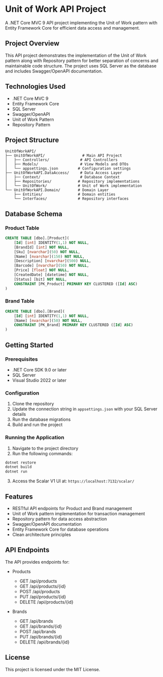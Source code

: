 # Unit of Work API Project

A .NET Core MVC 9 API project implementing the Unit of Work pattern with Entity Framework Core for efficient data access and management.

## Project Overview

This API project demonstrates the implementation of the Unit of Work pattern along with Repository pattern for better separation of concerns and maintainable code structure. The project uses SQL Server as the database and includes Swagger/OpenAPI documentation.

## Technologies Used

- .NET Core MVC 9
- Entity Framework Core
- SQL Server
- Swagger/OpenAPI
- Unit of Work Pattern
- Repository Pattern

## Project Structure

```
UnitOfWorkAPI/
├── UnitOfWorkAPI/                 # Main API Project
│   ├── Controllers/              # API Controllers
│   ├── Models/                   # View Models and DTOs
│   └── appsettings.json         # Configuration settings
├── UnitOfWorkAPI.DataAccess/     # Data Access Layer
│   ├── Context/                  # Database Context
│   ├── Repositories/            # Repository implementations
│   └── UnitOfWork/              # Unit of Work implementation
└── UnitOfWorkAPI.Domain/        # Domain Layer
    ├── Entities/                # Domain entities
    └── Interfaces/              # Repository interfaces
```

## Database Schema

### Product Table
```sql
CREATE TABLE [dbo].[Product](
    [Id] [int] IDENTITY(1,1) NOT NULL,
    [BrandId] [int] NOT NULL,
    [Sku] [nvarchar](50) NOT NULL,
    [Name] [nvarchar](150) NOT NULL,
    [Description] [nvarchar](500) NULL,
    [Barcode] [nvarchar](50) NOT NULL,
    [Price] [float] NOT NULL,
    [CreatedDate] [datetime] NOT NULL,
    [Status] [bit] NOT NULL,
    CONSTRAINT [PK_Product] PRIMARY KEY CLUSTERED ([Id] ASC)
)
```

### Brand Table
```sql
CREATE TABLE [dbo].[Brand](
    [Id] [int] IDENTITY(1,1) NOT NULL,
    [Name] [nvarchar](50) NOT NULL,
    CONSTRAINT [PK_Brand] PRIMARY KEY CLUSTERED ([Id] ASC)
)
```

## Getting Started

### Prerequisites

- .NET Core SDK 9.0 or later
- SQL Server
- Visual Studio 2022 or later

### Configuration

1. Clone the repository
2. Update the connection string in `appsettings.json` with your SQL Server details
3. Run the database migrations
4. Build and run the project

### Running the Application

1. Navigate to the project directory
2. Run the following commands:
```bash
dotnet restore
dotnet build
dotnet run
```

3. Access the Scalar V1 UI at: `https://localhost:7132/scalar/`

## Features

- RESTful API endpoints for Product and Brand management
- Unit of Work pattern implementation for transaction management
- Repository pattern for data access abstraction
- Swagger/OpenAPI documentation
- Entity Framework Core for database operations
- Clean architecture principles

## API Endpoints

The API provides endpoints for:

- Products
  - GET /api/products
  - GET /api/products/{id}
  - POST /api/products
  - PUT /api/products/{id}
  - DELETE /api/products/{id}

- Brands
  - GET /api/brands
  - GET /api/brands/{id}
  - POST /api/brands
  - PUT /api/brands/{id}
  - DELETE /api/brands/{id}

## License

This project is licensed under the MIT License. 